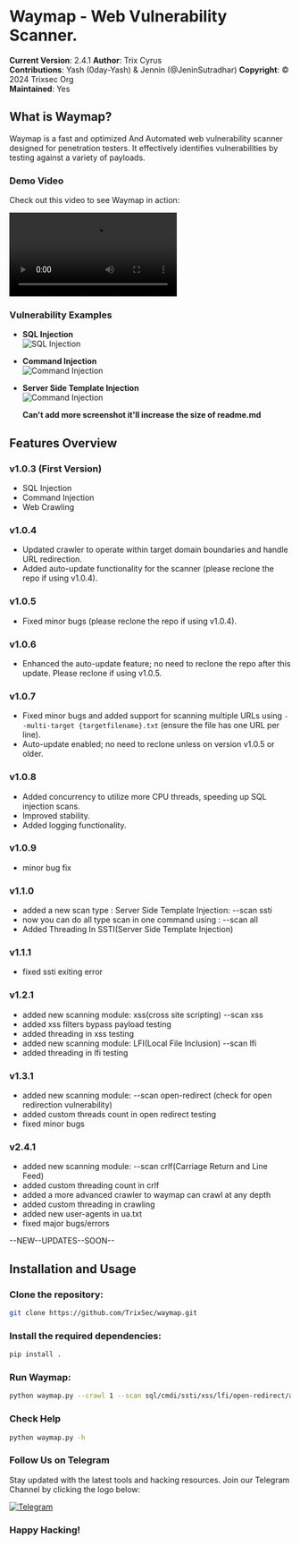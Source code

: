 # Waymap - Web Vulnerability Scanner.

**Current Version**: 2.4.1 
**Author**: Trix Cyrus  
**Contributions**: Yash (0day-Yash) & Jennin (@JeninSutradhar)
**Copyright**: © 2024 Trixsec Org  
**Maintained**: Yes

## What is Waymap?
Waymap is a fast and optimized And Automated web vulnerability scanner designed for penetration testers. It effectively identifies vulnerabilities by testing against a variety of payloads.

### Demo Video
Check out this video to see Waymap in action:

![Waymap Demo](https://github.com/TrixSec/waymap/blob/main/demo/lv_0_20240921113323.mp4?raw=true)

### Vulnerability Examples
- **SQL Injection**  
  ![SQL Injection](https://github.com/TrixSec/waymap/blob/main/demo/sqli-demo.png?raw=true)

- **Command Injection**  
  ![Command Injection](https://github.com/TrixSec/waymap/blob/main/demo/cmdi-demo.png?raw=true)

- **Server Side Template Injection**  
  ![Command Injection](https://github.com/TrixSec/waymap/blob/main/demo/ssti-demo.png?raw=true)

  **Can't add more screenshot it'll increase the size of readme.md**



## Features Overview
### v1.0.3 (First Version)
- SQL Injection
- Command Injection
- Web Crawling

### v1.0.4 
- Updated crawler to operate within target domain boundaries and handle URL redirection.
- Added auto-update functionality for the scanner (please reclone the repo if using v1.0.4).

### v1.0.5
- Fixed minor bugs (please reclone the repo if using v1.0.4).

### v1.0.6
- Enhanced the auto-update feature; no need to reclone the repo after this update. Please reclone if using v1.0.5.

### v1.0.7
- Fixed minor bugs and added support for scanning multiple URLs using `--multi-target {targetfilename}.txt` (ensure the file has one URL per line).
- Auto-update enabled; no need to reclone unless on version v1.0.5 or older.

### v1.0.8
- Added concurrency to utilize more CPU threads, speeding up SQL injection scans.
- Improved stability.
- Added logging functionality.

### v1.0.9
- minor bug fix

### v1.1.0
- added a new scan type : Server Side Template Injection: --scan ssti
- now you can do all type scan in one command using : --scan all
- Added Threading In SSTI(Server Side Template Injection)

### v1.1.1
- fixed ssti exiting error

### v1.2.1
- added new scanning module: xss(cross site scripting) --scan xss
- added xss filters bypass payload testing
- added threading in xss testing
- added new scanning module: LFI(Local File Inclusion) --scan lfi
- added threading in lfi testing

### v1.3.1
- added new scanning module: --scan open-redirect (check for open redirection vulnerability)
- added custom threads count in open redirect testing
- fixed minor bugs

### v2.4.1
- added new scanning module: --scan crlf(Carriage Return and Line Feed)
- added custom threading count in crlf 
- added a more advanced crawler to waymap can crawl at any depth 
- added custom threading in crawling
- added new user-agents in ua.txt
- fixed major bugs/errors

--NEW--UPDATES--SOON--

## Installation and Usage

### Clone the repository:
```bash
git clone https://github.com/TrixSec/waymap.git
```

### Install the required dependencies:
```bash
pip install .
```

### Run Waymap:
```bash
python waymap.py --crawl 1 --scan sql/cmdi/ssti/xss/lfi/open-redirect/all --target/--multi-target https://example.com/{filename}.txt
```

### Check Help
```bash
python waymap.py -h
```

### Follow Us on Telegram
Stay updated with the latest tools and hacking resources. Join our Telegram Channel by clicking the logo below:

[![Telegram](https://upload.wikimedia.org/wikipedia/commons/thumb/8/82/Telegram_logo.svg/240px-Telegram_logo.svg.png)](https://t.me/Trixsec)

### Happy Hacking!
